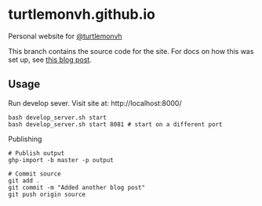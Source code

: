 # turtlemonvh.github.io

Personal website for [@turtlemonvh](https://twitter.com/turtlemonvh)

This branch contains the source code for the site.  For docs on how this was set up, see [this blog post](http://turtlemonvh.github.io/using-pelican-and-github-user-pages-to-setup-a-blog.html).

## Usage

Run develop sever.  Visit site at: http://localhost:8000/

    bash develop_server.sh start
    bash develop_server.sh start 8081 # start on a different port

Publishing

    # Publish output
    ghp-import -b master -p output

    # Commit source
    git add .
    git commit -m "Added another blog post"
    git push origin source
